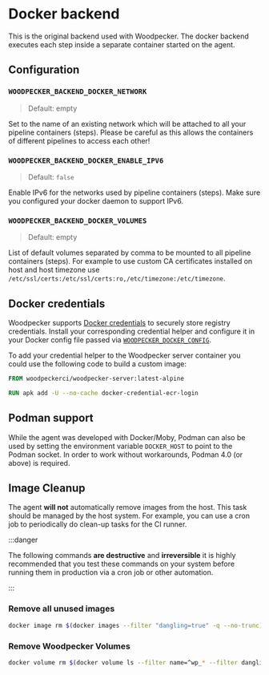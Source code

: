 # Docker backend

This is the original backend used with Woodpecker.
The docker backend executes each step inside a separate container started on the agent.

## Configuration

### `WOODPECKER_BACKEND_DOCKER_NETWORK`

> Default: empty

Set to the name of an existing network which will be attached to all your pipeline containers (steps).
Please be careful as this allows the containers of different pipelines to access each other!

### `WOODPECKER_BACKEND_DOCKER_ENABLE_IPV6`

> Default: `false`

Enable IPv6 for the networks used by pipeline containers (steps).
Make sure you configured your docker daemon to support IPv6.

### `WOODPECKER_BACKEND_DOCKER_VOLUMES`

> Default: empty

List of default volumes separated by comma to be mounted to all pipeline containers (steps).
For example to use custom CA certificates installed on host and host timezone use `/etc/ssl/certs:/etc/ssl/certs:ro,/etc/timezone:/etc/timezone`.

## Docker credentials

Woodpecker supports [Docker credentials](https://github.com/docker/docker-credential-helpers) to securely store registry credentials.
Install your corresponding credential helper and configure it in your Docker config file passed via [`WOODPECKER_DOCKER_CONFIG`](../10-server-config.md#woodpecker_docker_config).

To add your credential helper to the Woodpecker server container you could use the following code to build a custom image:

```dockerfile
FROM woodpeckerci/woodpecker-server:latest-alpine

RUN apk add -U --no-cache docker-credential-ecr-login
```

## Podman support

While the agent was developed with Docker/Moby, Podman can also be used by setting the environment variable `DOCKER_HOST` to point to the Podman socket.
In order to work without workarounds, Podman 4.0 (or above) is required.

## Image Cleanup

The agent **will not** automatically remove images from the host.
This task should be managed by the host system.
For example, you can use a cron job to periodically do clean-up tasks for the CI runner.

:::danger

The following commands **are destructive** and **irreversible** it is highly recommended that you test these commands on your system before running them in production via a cron job or other automation.

:::

### Remove all unused images

```sh
docker image rm $(docker images --filter "dangling=true" -q --no-trunc)
```

### Remove Woodpecker Volumes

```sh
docker volume rm $(docker volume ls --filter name=^wp_* --filter dangling=true  -q)
```
